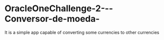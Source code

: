 # OracleOneChallenge-2---Conversor-de-moeda-
It is a simple app capable of converting some currencies to other currencies
